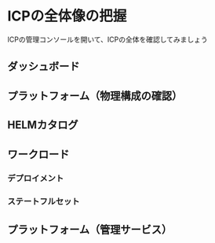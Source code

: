 # ICPの全体像の把握

ICPの管理コンソールを開いて、ICPの全体を確認してみましょう


## ダッシュボード

## プラットフォーム（物理構成の確認）

## HELMカタログ

## ワークロード

### デプロイメント

### ステートフルセット

## プラットフォーム（管理サービス）

## 
